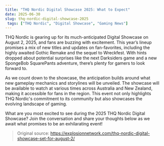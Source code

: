 ```yaml
---
title: "THQ Nordic Digital Showcase 2025: What to Expect"
date: 2025-06-30
slug: thq-nordic-digital-showcase-2025
 tags: ["THQ Nordic", "Digital Showcase", "Gaming News"]
---
```


THQ Nordic is gearing up for its much-anticipated Digital Showcase on August 2, 2025, and fans are buzzing with excitement. This year’s lineup promises a mix of new titles and updates on fan-favorites, including the highly awaited Gothic Remake and the sequel to Wreckfest. With hints dropped about potential surprises like the next Darksiders game and a new SpongeBob SquarePants adventure, there’s plenty for gamers to look forward to.

As we count down to the showcase, the anticipation builds around what new gameplay mechanics and storylines will be unveiled. The showcase will be available to watch at various times across Australia and New Zealand, making it accessible for fans in the region. This event not only highlights THQ Nordic's commitment to its community but also showcases the evolving landscape of gaming.

What are you most excited to see during the 2025 THQ Nordic Digital Showcase? Join the conversation and share your thoughts below as we await what promises to be an exhilarating event!
> Original source: https://explosionnetwork.com/thq-nordic-digital-showcase-set-for-august-2/